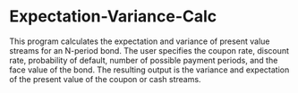 # Expectation-Variance-Calc
This program calculates the expectation and variance of present value streams for an N-period bond. The user specifies the coupon rate, discount rate, probability of default, number of possible payment periods, and the face value of the bond. The resulting output is the variance and expectation of the present value of the coupon or cash streams.
